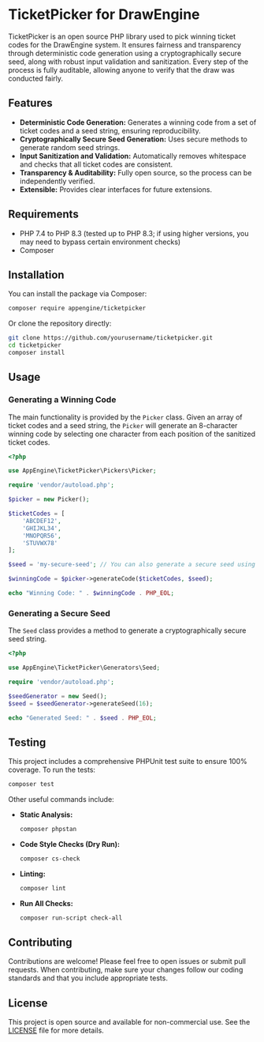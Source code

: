 # TicketPicker for DrawEngine

TicketPicker is an open source PHP library used to pick winning ticket codes for the DrawEngine system. It ensures fairness and transparency through deterministic code generation using a cryptographically secure seed, along with robust input validation and sanitization. Every step of the process is fully auditable, allowing anyone to verify that the draw was conducted fairly.

## Features

- **Deterministic Code Generation:** Generates a winning code from a set of ticket codes and a seed string, ensuring reproducibility.
- **Cryptographically Secure Seed Generation:** Uses secure methods to generate random seed strings.
- **Input Sanitization and Validation:** Automatically removes whitespace and checks that all ticket codes are consistent.
- **Transparency & Auditability:** Fully open source, so the process can be independently verified.
- **Extensible:** Provides clear interfaces for future extensions.

## Requirements

- PHP 7.4 to PHP 8.3 (tested up to PHP 8.3; if using higher versions, you may need to bypass certain environment checks)
- Composer

## Installation

You can install the package via Composer:

```bash
composer require appengine/ticketpicker
```

Or clone the repository directly:

```bash
git clone https://github.com/yourusername/ticketpicker.git
cd ticketpicker
composer install
```

## Usage

### Generating a Winning Code

The main functionality is provided by the `Picker` class. Given an array of ticket codes and a seed string, the `Picker` will generate an 8-character winning code by selecting one character from each position of the sanitized ticket codes.

```php
<?php

use AppEngine\TicketPicker\Pickers\Picker;

require 'vendor/autoload.php';

$picker = new Picker();

$ticketCodes = [
    'ABCDEF12',
    'GHIJKL34',
    'MNOPQR56',
    'STUVWX78'
];

$seed = 'my-secure-seed'; // You can also generate a secure seed using the Seed class

$winningCode = $picker->generateCode($ticketCodes, $seed);

echo "Winning Code: " . $winningCode . PHP_EOL;
```

### Generating a Secure Seed

The `Seed` class provides a method to generate a cryptographically secure seed string.

```php
<?php

use AppEngine\TicketPicker\Generators\Seed;

require 'vendor/autoload.php';

$seedGenerator = new Seed();
$seed = $seedGenerator->generateSeed(16);

echo "Generated Seed: " . $seed . PHP_EOL;
```

## Testing

This project includes a comprehensive PHPUnit test suite to ensure 100% coverage. To run the tests:

```bash
composer test
```

Other useful commands include:

- **Static Analysis:**
  ```bash
  composer phpstan
  ```
- **Code Style Checks (Dry Run):**
  ```bash
  composer cs-check
  ```
- **Linting:**
  ```bash
  composer lint
  ```
- **Run All Checks:**
  ```bash
  composer run-script check-all
  ```

## Contributing

Contributions are welcome! Please feel free to open issues or submit pull requests. When contributing, make sure your changes follow our coding standards and that you include appropriate tests.

## License

This project is open source and available for non-commercial use. See the [LICENSE](LICENSE) file for more details.